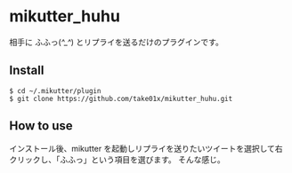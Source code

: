mikutter_huhu
=============
相手に ふふっ(*^_^*) とリプライを送るだけのプラグインです。

Install
-------
    $ cd ~/.mikutter/plugin
    $ git clone https://github.com/take01x/mikutter_huhu.git

How to use
----------
インストール後、mikutter を起動しリプライを送りたいツイートを選択して右クリックし、「ふふっ」という項目を選びます。
そんな感じ。

